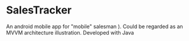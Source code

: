 # SalesTracker
An android mobile app for "mobile" salesman ). Could be regarded as an MVVM architecture illustration. Developed with Java
